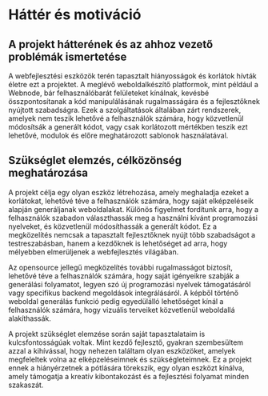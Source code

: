 # Háttér és motiváció

## A projekt hátterének és az ahhoz vezető problémák ismertetése

A webfejlesztési eszközök terén tapasztalt hiányosságok és korlátok hívták életre ezt a projektet. A meglévő weboldalkészítő platformok, mint például a Webnode, bár felhasználóbarát felületeket kínálnak, kevésbé összpontosítanak a kód manipulálásának rugalmasságára és a fejlesztőknek nyújtott szabadságra. Ezek a szolgáltatások általában zárt rendszerek, amelyek nem teszik lehetővé a felhasználók számára, hogy közvetlenül módosítsák a generált kódot, vagy csak korlátozott mértékben teszik ezt lehetővé, modulok és előre meghatározott sablonok használatával.

## Szükséglet elemzés, célközönség meghatározása

A projekt célja egy olyan eszköz létrehozása, amely meghaladja ezeket a korlátokat, lehetővé téve a felhasználók számára, hogy saját elképzeléseik alapján generáljanak weboldalakat. Különös figyelmet fordítunk arra, hogy a felhasználók szabadon választhassák meg a használni kívánt programozási nyelveket, és közvetlenül módosíthassák a generált kódot. Ez a megközelítés nemcsak a tapasztalt fejlesztőknek nyújt több szabadságot a testreszabásban, hanem a kezdőknek is lehetőséget ad arra, hogy mélyebben elmerüljenek a webfejlesztés világában.

Az opensource jellegű megközelítés további rugalmasságot biztosít, lehetővé téve a felhasználók számára, hogy saját igényeikre szabják a generálási folyamatot, legyen szó új programozási nyelvek támogatásáról vagy specifikus backend megoldások integrálásáról. A képből történő weboldal generálás funkció pedig egyedülálló lehetőséget kínál a felhasználók számára, hogy vizuális terveiket közvetlenül weboldallá alakíthassák.

A projekt szükséglet elemzése során saját tapasztalataim is kulcsfontosságúak voltak. Mint kezdő fejlesztő, gyakran szembesültem azzal a kihívással, hogy nehezen találtam olyan eszközöket, amelyek megfeleltek volna az elképzeléseimnek és szükségleteimnek. Ez a projekt ennek a hiányérzetnek a pótlására törekszik, egy olyan eszközt kínálva, amely támogatja a kreatív kibontakozást és a fejlesztési folyamat minden szakaszát.
